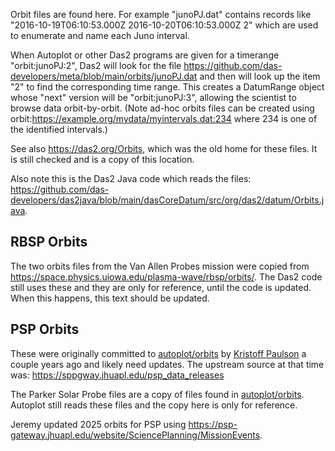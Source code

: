 Orbit files are found here.  For example "junoPJ.dat" contains records
like "2016-10-19T06:10:53.000Z 2016-10-20T06:10:53.000Z 2" which are used
to enumerate and name each Juno interval.

When Autoplot or other Das2 programs are given for a timerange "orbit:junoPJ:2",
Das2 will look for the file https://github.com/das-developers/meta/blob/main/orbits/junoPJ.dat
and then will look up the item "2" to find the corresponding time range.  This
creates a DatumRange object whose "next" version will be "orbit:junoPJ:3", allowing
the scientist to browse data orbit-by-orbit.  (Note ad-hoc orbits files can be
created using orbit:https://example.org/mydata/myintervals.dat:234 where 234 is one
of the identified intervals.)

See also https://das2.org/Orbits, which was the old home for these files.  It is still
checked and is a copy of this location.

Also note this is the Das2 Java code which reads the files: https://github.com/das-developers/das2java/blob/main/dasCoreDatum/src/org/das2/datum/Orbits.java.

## RBSP Orbits
The two orbits files from the Van Allen Probes mission were copied from https://space.physics.uiowa.edu/plasma-wave/rbsp/orbits/.  The
Das2 code still uses these and they are only for reference, until the code is updated.  When this happens, this text should be 
updated.

## PSP Orbits

These were originally committed to [autoplot/orbits](https://github.com/autoplot/orbits/tree/main/psp)
by [Kristoff Paulson](https://github.com/kpaulson) a couple years ago and 
likely need updates.  The upstream source at that time was: 
https://sppgway.jhuapl.edu/psp_data_releases

The Parker Solar Probe files are a copy of files found in [autoplot/orbits](https://github.com/autoplot/orbits/tree/main/psp).  Autoplot still reads these files and the copy here is only for reference.

Jeremy updated 2025 orbits for PSP using https://psp-gateway.jhuapl.edu/website/SciencePlanning/MissionEvents.
